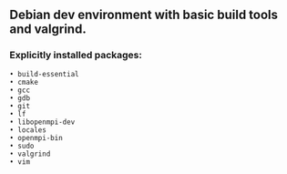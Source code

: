 ## Debian dev environment with basic build tools and valgrind.
### Explicitly installed packages: 
	• build-essential
	• cmake
	• gcc
	• gdb
	• git
	• lf
	• libopenmpi-dev
	• locales
	• openmpi-bin
	• sudo
	• valgrind
	• vim

